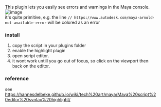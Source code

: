 This plugin lets you easily see errors and warnings in the Maya console.  
![image](https://github.com/hannesdelbeke/maya_script_editor_highlighter/assets/3758308/4f15a866-1d87-45a5-9cf6-e779a4bf17ee)  
it's quite primitive, e.g. the line `// https://www.autodesk.com/maya-arnold-not-available-error` will be colored as an error  

### install
1. copy the script in your plugins folder
2. enable the highlight plugin
3. open script editor.
4. it wont work untill you go out of focus, so click on the viewport then back on the editor.

### reference
see https://hannesdelbeke.github.io/wiki/tech%20art/maya/Maya%20script%20editor%20syntax%20highlight/
